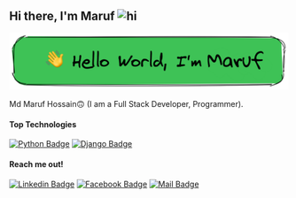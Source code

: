 ## Hi there, I'm Maruf <img src="https://user-images.githubusercontent.com/1303154/88677602-1635ba80-d120-11ea-84d8-d263ba5fc3c0.gif" width="28px" height="28px" alt="hi">

![Thumbnail](https://github.com/mickeymaruf/mickeymaruf/blob/main/githubthumb.png)

Md Maruf Hossain🙃 (I am a Full Stack Developer, Programmer).

#### Top Technologies
[![Python Badge](https://img.shields.io/badge/Python-3776AB?style=for-the-badge&logo=python&logoColor=white)](#) [![Django Badge](	https://img.shields.io/badge/Django-092E20?style=for-the-badge&logo=django&logoColor=white)](#)

#### Reach me out!

[![Linkedin Badge](https://img.shields.io/badge/LinkedIn-0077B5?style=for-the-badge&logo=linkedin&logoColor=white)](https://www.linkedin.com/in/mickeymaruf/) [![Facebook Badge](https://img.shields.io/badge/maruf-1877F2?style=for-the-badge&logo=facebook&logoColor=white)](https://www.facebook.com/mickeymaruf/) [![Mail Badge](	https://img.shields.io/badge/maruf-D14836?style=for-the-badge&logo=gmail&logoColor=white)](mailto:thegoldenpopo@gmail.com)
